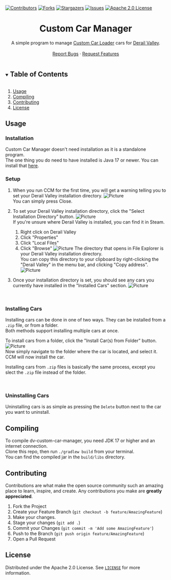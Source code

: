 [![Contributors][contributors-shield]][contributors-url]
[![Forks][forks-shield]][forks-url]
[![Stargazers][stars-shield]][stars-url]
[![Issues][issues-shield]][issues-url]
[![Apache 2.0 License][license-shield]][license-url]



<h1 align="center">Custom Car Manager</h1>
<p align="center">
  A simple program to manage <a href="https://www.nexusmods.com/derailvalley/mods/324">Custom Car Loader</a> cars for <a href="https://store.steampowered.com/app/588030">Derail Valley</a>.
  <br />
  <br />
  <a href="https://github.com/Insprill/dv-custom-car-manager/issues">Report Bugs</a>
  ·
  <a href="https://github.com/Insprill/dv-custom-car-manager/issues">Request Features</a>
</p>



<!-- TABLE OF CONTENTS -->
<details open="open">
  <summary><h2 style="display: inline-block">Table of Contents</h2></summary>
  <ol>
    <li><a href="#usage">Usage</a></li>
    <li><a href="#compiling">Compiling</a></li>
    <li><a href="#contributing">Contributing</a></li>
    <li><a href="#license">License</a></li>
  </ol>
</details>




<!-- USAGE -->

## Usage

### Installation

Custom Car Manager doesn't need installation as it is a standalone program.  
The one thing you do need to have installed is Java 17 or newer. You can install that [here](https://download.oracle.com/java/17/archive/jdk-17.0.3.1_windows-x64_bin.exe).  

### Setup

1. 
    When you run CCM for the first time, you will get a warning telling you to set your Derail Valley installation directory.
    ![Picture](https://imgur.com/DKTAK0D.png)  
    You can simply press Close.


2. 
    To set your Derail Valley installation directory, click the "Select Installation Directory" button.
    ![Picture](https://imgur.com/FaijhWX.png)  
    If you're unsure where Derail Valley is installed, you can find it in Steam.
      1. Right click on Derail Valley
      2. Click "Properties"
      3. Click "Local Files"
      4. Click "Browse"
      ![Picture](https://imgur.com/CU0hGE6.png)
      The directory that opens in File Explorer is your Derail Valley installation directory.  
      You can copy this directory to your clipboard by right-clicking the "Derail Valley" in the menu bar, and clicking "Copy address".
      ![Picture](https://imgur.com/ARKVDEZ.png)  


3. 
    Once your installation directory is set, you should see any cars you currently have installed in the "Installed Cars" section.
    ![Picture](https://imgur.com/ojvuHPx.png)

<br>

### Installing Cars

Installing cars can be done in one of two ways. They can be installed from a `.zip` file, or from a folder.  
Both methods support installing multiple cars at once.

To install cars from a folder, click the "Install Car(s) from Folder" button.  
![Picture](https://imgur.com/kwjRoA3.png)  
Now simply navigate to the folder where the car is located, and select it. CCM will now install the car.

Installing cars from `.zip` files is basically the same process, except you slect the `.zip` file instead of the folder.

<br>

### Uninstalling Cars

Uninstalling cars is as simple as pressing the `Delete` button next to the car you want to uninstall.




<!-- Compiling -->

## Compiling

To compile dv-custom-car-manager, you need JDK 17 or higher and an internet connection.  
Clone this repo, then run `./gradlew build` from your terminal.  
You can find the compiled jar in the `build/libs` directory.




<!-- CONTRIBUTING -->

## Contributing

Contributions are what make the open source community such an amazing place to learn, inspire, and create. Any
contributions you make are **greatly appreciated**.

1. Fork the Project
2. Create your Feature Branch (`git checkout -b feature/AmazingFeature`)
3. Make your changes.
4. Stage your changes (`git add .`)
5. Commit your Changes (`git commit -m 'Add some AmazingFeature'`)
6. Push to the Branch (`git push origin feature/AmazingFeature`)
7. Open a Pull Request




<!-- LICENSE -->

## License

Distributed under the Apache 2.0 License. See [`LICENSE`][license-url] for more information.




<!-- MARKDOWN LINKS & IMAGES -->
<!-- https://www.markdownguide.org/basic-syntax/#reference-style-links -->

[contributors-shield]: https://img.shields.io/github/contributors/Insprill/dv-custom-car-manager.svg?style=for-the-badge
[contributors-url]: https://github.com/Insprill/dv-custom-car-manager/graphs/contributors
[forks-shield]: https://img.shields.io/github/forks/Insprill/dv-custom-car-manager.svg?style=for-the-badge
[forks-url]: https://github.com/Insprill/dv-custom-car-manager/network/members
[stars-shield]: https://img.shields.io/github/stars/Insprill/dv-custom-car-manager.svg?style=for-the-badge
[stars-url]: https://github.com/Insprill/dv-custom-car-manager/stargazers
[issues-shield]: https://img.shields.io/github/issues/Insprill/dv-custom-car-manager.svg?style=for-the-badge
[issues-url]: https://github.com/Insprill/dv-custom-car-manager/issues
[license-shield]: https://img.shields.io/github/license/Insprill/dv-custom-car-manager.svg?style=for-the-badge
[license-url]: https://github.com/Insprill/dv-custom-car-manager/blob/master/LICENSE
[maven-central-shield]: https://img.shields.io/maven-central/v/net.insprill/dv-custom-car-manager
[maven-central-url]: https://mvnrepository.com/artifact/net.insprill/dv-custom-car-manager
